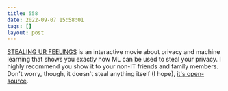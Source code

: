 ```yaml
---
title: 558
date: 2022-09-07 15:58:01
tags: []
layout: post
---
```


[STEALING UR FEELINGS](https://stealingurfeelin.gs/) is an interactive movie about privacy and machine learning that shows you exactly how ML can be used to steal your privacy. I highly recommend you show it to your non-IT friends and family members. Don't worry, though, it doesn't steal anything itself (I hope), [it's open-source](https://github.com/noahlevenson/stealing-ur-feelings).
